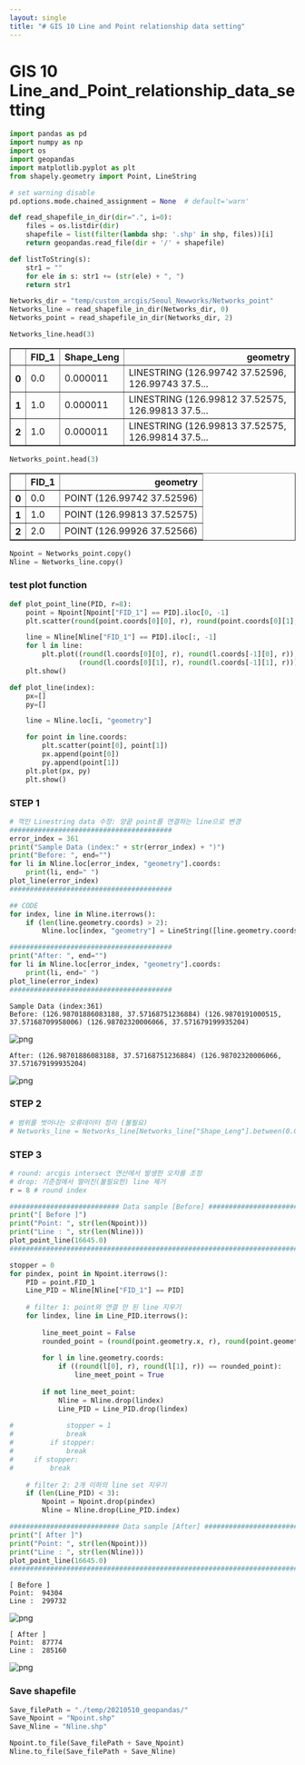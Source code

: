 ```yaml
---
layout: single
title: "# GIS 10 Line and Point relationship data setting"
---
```


# GIS 10 Line_and_Point_relationship_data_setting


```python
import pandas as pd
import numpy as np
import os
import geopandas
import matplotlib.pyplot as plt
from shapely.geometry import Point, LineString

# set warning disable
pd.options.mode.chained_assignment = None  # default='warn'
```


```python
def read_shapefile_in_dir(dir=".", i=0):
    files = os.listdir(dir)
    shapefile = list(filter(lambda shp: '.shp' in shp, files))[i]
    return geopandas.read_file(dir + '/' + shapefile)

def listToString(s): 
    str1 = "" 
    for ele in s: str1 += (str(ele) + ", ")
    return str1
```


```python
Networks_dir = "temp/custom_arcgis/Seoul_Newworks/Networks_point"
Networks_line = read_shapefile_in_dir(Networks_dir, 0)
Networks_point = read_shapefile_in_dir(Networks_dir, 2)
```


```python
Networks_line.head(3)
```




<div>
<style scoped>
    .dataframe tbody tr th:only-of-type {
        vertical-align: middle;
    }

    .dataframe tbody tr th {
        vertical-align: top;
    }

    .dataframe thead th {
        text-align: right;
    }
</style>
<table border="1" class="dataframe">
  <thead>
    <tr style="text-align: right;">
      <th></th>
      <th>FID_1</th>
      <th>Shape_Leng</th>
      <th>geometry</th>
    </tr>
  </thead>
  <tbody>
    <tr>
      <th>0</th>
      <td>0.0</td>
      <td>0.000011</td>
      <td>LINESTRING (126.99742 37.52596, 126.99743 37.5...</td>
    </tr>
    <tr>
      <th>1</th>
      <td>1.0</td>
      <td>0.000011</td>
      <td>LINESTRING (126.99812 37.52575, 126.99813 37.5...</td>
    </tr>
    <tr>
      <th>2</th>
      <td>1.0</td>
      <td>0.000011</td>
      <td>LINESTRING (126.99813 37.52575, 126.99814 37.5...</td>
    </tr>
  </tbody>
</table>
</div>




```python
Networks_point.head(3)
```




<div>
<style scoped>
    .dataframe tbody tr th:only-of-type {
        vertical-align: middle;
    }

    .dataframe tbody tr th {
        vertical-align: top;
    }

    .dataframe thead th {
        text-align: right;
    }
</style>
<table border="1" class="dataframe">
  <thead>
    <tr style="text-align: right;">
      <th></th>
      <th>FID_1</th>
      <th>geometry</th>
    </tr>
  </thead>
  <tbody>
    <tr>
      <th>0</th>
      <td>0.0</td>
      <td>POINT (126.99742 37.52596)</td>
    </tr>
    <tr>
      <th>1</th>
      <td>1.0</td>
      <td>POINT (126.99813 37.52575)</td>
    </tr>
    <tr>
      <th>2</th>
      <td>2.0</td>
      <td>POINT (126.99926 37.52566)</td>
    </tr>
  </tbody>
</table>
</div>




```python
Npoint = Networks_point.copy()
Nline = Networks_line.copy()
```

### test plot function


```python
def plot_point_line(PID, r=8):
    point = Npoint[Npoint["FID_1"] == PID].iloc[0, -1]
    plt.scatter(round(point.coords[0][0], r), round(point.coords[0][1], r))

    line = Nline[Nline["FID_1"] == PID].iloc[:, -1]
    for l in line:
        plt.plot((round(l.coords[0][0], r), round(l.coords[-1][0], r)),
                 (round(l.coords[0][1], r), round(l.coords[-1][1], r)))
    plt.show()

def plot_line(index):
    px=[]
    py=[]

    line = Nline.loc[i, "geometry"]

    for point in line.coords:
        plt.scatter(point[0], point[1])
        px.append(point[0])
        py.append(point[1])
    plt.plot(px, py)
    plt.show()
```

### STEP 1


```python
# 꺽인 Linestring data 수정: 양끝 point를 연결하는 line으로 변경
########################################
error_index = 361
print("Sample Data (index:" + str(error_index) + ")")
print("Before: ", end="")
for li in Nline.loc[error_index, "geometry"].coords:
    print(li, end=" ")
plot_line(error_index)
########################################

## CODE
for index, line in Nline.iterrows():
    if (len(line.geometry.coords) > 2):
        Nline.loc[index, "geometry"] = LineString([line.geometry.coords[0], line.geometry.coords[-1]])

########################################
print("After: ", end="")
for li in Nline.loc[error_index, "geometry"].coords:
    print(li, end=" ")
plot_line(error_index)
########################################
```

    Sample Data (index:361)
    Before: (126.98701886083188, 37.57168751236884) (126.9870191000515, 37.57168709958006) (126.98702320006066, 37.571679199935204) 


    
![png](\assets\images\2021-05-10\output_10_1.png)
    


    After: (126.98701886083188, 37.57168751236884) (126.98702320006066, 37.571679199935204) 


    
![png](\assets\images\2021-05-10\output_10_3.png)
    


### STEP 2



```python
# 범위를 벗어나는 오류데이터 정리 (불필요)
# Networks_line = Networks_line[Networks_line["Shape_Leng"].between(0.000008, 0.000012)]
```

### STEP 3


```python
# round: arcgis intersect 연산에서 발생한 오차를 조정
# drop: 기준점에서 떨어진(불필요한) line 제거
r = 8 # round index

########################### Data sample [Before] ###########################
print("[ Before ]")
print("Point: ", str(len(Npoint)))
print("Line : ", str(len(Nline)))
plot_point_line(16645.0)
############################################################################

stopper = 0
for pindex, point in Npoint.iterrows():
    PID = point.FID_1
    Line_PID = Nline[Nline["FID_1"] == PID]
    
    # filter 1: point와 연결 안 된 line 지우기
    for lindex, line in Line_PID.iterrows():
        
        line_meet_point = False
        rounded_point = (round(point.geometry.x, r), round(point.geometry.y, r))
        
        for l in line.geometry.coords:
            if ((round(l[0], r), round(l[1], r)) == rounded_point):
                line_meet_point = True
        
        if not line_meet_point:
            Nline = Nline.drop(lindex)
            Line_PID = Line_PID.drop(lindex)
            
#             stopper = 1
#             break
#         if stopper:
#             break
#     if stopper:
#         break
            
    # filter 2: 2개 이하의 line set 지우기
    if (len(Line_PID) < 3):
        Npoint = Npoint.drop(pindex)
        Nline = Nline.drop(Line_PID.index)

########################### Data sample [After] ###########################
print("[ After ]")
print("Point: ", str(len(Npoint)))
print("Line : ", str(len(Nline)))
plot_point_line(16645.0)
############################################################################
```

    [ Before ]
    Point:  94304
    Line :  299732
    


    
![png](\assets\images\2021-05-10\output_14_1.png)
    


    [ After ]
    Point:  87774
    Line :  285160
    


    
![png](\assets\images\2021-05-10\output_14_3.png)
    


### Save shapefile


```python
Save_filePath = "./temp/20210510_geopandas/"
Save_Npoint = "Npoint.shp"
Save_Nline = "Nline.shp"

Npoint.to_file(Save_filePath + Save_Npoint)
Nline.to_file(Save_filePath + Save_Nline)
```
